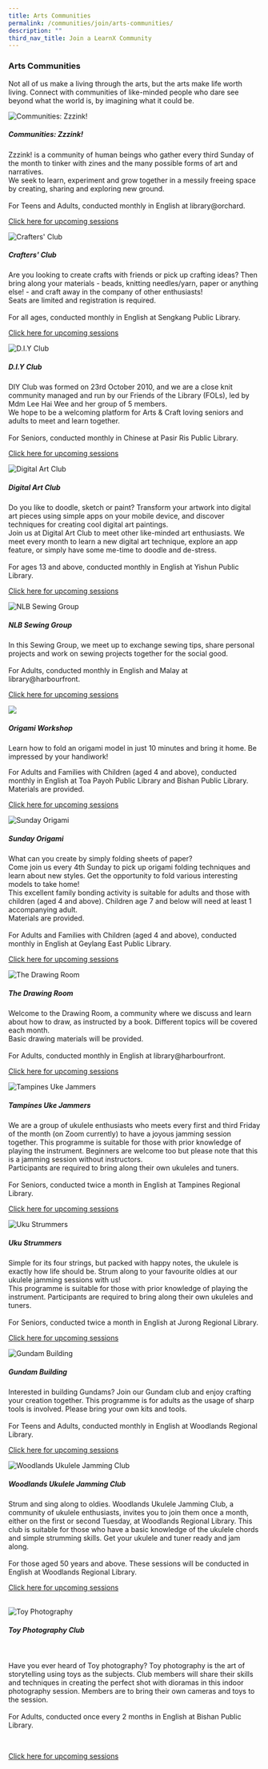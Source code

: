 ```yaml
---
title: Arts Communities
permalink: /communities/join/arts-communities/
description: ""
third_nav_title: Join a LearnX Community
---
```

<style type="text/css">
/* Links */
.content a { color: #322987; }
.content a:focus,
.content a:hover { color: #28216c; }

/* Button Outline */
.bp-button { padding-left: 1.5rem; padding-right: 1.5rem; }
.bp-button.is-primary-outline { border: 1px solid #322987; color: #322987; background-color: transparent; text-decoration: none; }
.bp-button.is-primary-outline:focus,
.bp-button.is-primary-outline:hover { border: 1px solid #322987; color: #cff2e8; background-color: #322987; text-decoration: none; }

/* Responsive Iframe */
.responsive-iframe { position: absolute; top: 0; left: 0; bottom: 0; right: 0; width: 100%; height: 100%; }
.responsive-iframe-container { position: relative; overflow: hidden; width: 100%; }
.responsive-iframe-container.ratio-16by9 { padding-top: 56.25%; }
.responsive-iframe-container.ratio-4by3 { padding-top: 75%; }
.responsive-iframe-container.ratio-3by2 { padding-top: 66.66%; }
.responsive-iframe-container.ratio-1by1 { padding-top: 100%; }
</style>
### **Arts Communities**
Not all of us make a living through the arts, but the arts make life worth living. Connect with communities of like-minded people who dare see beyond what the world is, by imagining what it could be. 

<div class="row is-multiline">
  <div class="col is-half-tablet padding--bottom--lg">
    <img src="/images/learning-communities/arts/LC-Arts-Zzzink-02.jpg" alt="Communities: Zzzink!">
    <div class="margin--top--lg">
      <h5 class="margin--top--sm margin--bottom--sm"><b> Communities: Zzzink! </b></h5>
      <p class="margin--top--sm margin--bottom--sm"> Zzzink! is a community of human beings who gather every third Sunday of the month to tinker with zines and the many possible forms of art and narratives.<br>
We seek to learn, experiment and grow together in a messily freeing space by creating, sharing and exploring new ground.<br><br>
For Teens and Adults, conducted monthly in English at library@orchard.</p>
      <p class="margin--top--sm margin--bottom--sm"><a href="https://go.gov.sg/lcsessions" target="_blank"> Click here for upcoming sessions</a></p>
    </div>
  </div>
  <div class="col is-half-tablet padding--bottom--lg">
    <img src="/images/learning-communities/arts/LC-Arts-CraftersClub-01.jpg" alt="Crafters' Club">
    <div class="margin--top--lg">
      <h5 class="margin--top--sm margin--bottom--sm"><b> Crafters' Club </b></h5>
      <p class="margin--top--sm margin--bottom--sm"> Are you looking to create crafts with friends or pick up crafting ideas? Then bring along your materials - beads, knitting needles/yarn, paper or anything else! - and craft away in the company of other enthusiasts! <br>
Seats are limited and registration is required. <br><br>
For all ages, conducted monthly in English at Sengkang Public Library.</p>
      <p class="margin--top--sm margin--bottom--sm"><a href="https://go.gov.sg/lcsessions" target="_blank"> Click here for upcoming sessions</a></p>
    </div>
  </div>
  <div class="col is-half-tablet padding--bottom--lg">
    <img src="/images/learning-communities/arts/LC-Arts-DIYClub-01.jpg" alt="D.I.Y Club">
    <div class="margin--top--lg">
      <h5 class="margin--top--sm margin--bottom--sm"><b> D.I.Y Club </b></h5>
      <p class="margin--top--sm margin--bottom--sm"> DIY Club was formed on 23rd October 2010, and we are a close knit community managed and run by our Friends of the Library (FOLs), led by Mdm Lee Hai Wee and her group of 5 members.<br>
We hope to be a welcoming platform for Arts & Craft loving seniors and adults to meet and learn together. <br><br>
For Seniors, conducted monthly in Chinese at Pasir Ris Public Library.</p>
      <p class="margin--top--sm margin--bottom--sm"><a href="https://go.gov.sg/lcsessions" target="_blank"> Click here for upcoming sessions</a></p>
    </div>
  </div>
  <div class="col is-half-tablet padding--bottom--lg">
    <img src="/images/learning-communities/arts/LC-Arts-DigitalArtClub-01.jpg" alt="Digital Art Club">
    <div class="margin--top--lg">
      <h5 class="margin--top--sm margin--bottom--sm"><b> Digital Art Club </b></h5>
      <p class="margin--top--sm margin--bottom--sm"> Do you like to doodle, sketch or paint? Transform your artwork into digital art pieces using simple apps on your mobile device, and discover techniques for creating cool digital art paintings.<br>
Join us at Digital Art Club to meet other like-minded art enthusiasts. We meet every month to learn a new digital art technique, explore an app feature, or simply have some me-time to doodle and de-stress. <br><br>
For ages 13 and above, conducted monthly in English at Yishun Public Library.</p>
      <p class="margin--top--sm margin--bottom--sm"><a href="https://go.gov.sg/lcsessions" target="_blank"> Click here for upcoming sessions</a></p>
    </div>
  </div>
<div class="col is-half-tablet padding--bottom--lg">
    <img src="/images/learning-communities/arts/LC-Arts-SewingClub-01.jpg" alt="NLB Sewing Group">
    <div class="margin--top--lg">
      <h5 class="margin--top--sm margin--bottom--sm"><b> NLB Sewing Group </b></h5>
      <p class="margin--top--sm margin--bottom--sm"> In this Sewing Group, we meet up to exchange sewing tips, share personal projects and work on sewing projects together for the social good.<br><br>
For Adults, conducted monthly in English and Malay at library@harbourfront.</p>
      <p class="margin--top--sm margin--bottom--sm"><a href="https://go.gov.sg/lcsessions" target="_blank"> Click here for upcoming sessions</a></p>
    </div>
  </div>
  <div class="col is-half-tablet padding--bottom--lg">
    <img src="/images/learning-communities/arts/Origami%20Club-01.png">
    <div class="margin--top--lg">
      <h5 class="margin--top--sm margin--bottom--sm"><b> Origami Workshop </b></h5>
      <p class="margin--top--sm margin--bottom--sm"> Learn how to fold an origami model in just 10 minutes and bring it home. Be impressed by your handiwork! <br>

For Adults and Families with Children (aged 4 and above), conducted monthly in English at Toa Payoh Public Library and Bishan Public Library. Materials are provided. </p>
      <p class="margin--top--sm margin--bottom--sm"><a href="https://go.gov.sg/lcsessions" target="_blank"> Click here for upcoming sessions</a></p>
    </div>
  </div>
  <div class="col is-half-tablet padding--bottom--lg">
    <img src="/images/learning-communities/arts/LC-Arts-StockImage-07.jpg" alt="Sunday Origami">
    <div class="margin--top--lg">
      <h5 class="margin--top--sm margin--bottom--sm"><b> Sunday Origami </b></h5>
      <p class="margin--top--sm margin--bottom--sm"> What can you create by simply folding sheets of paper? <br> 
Come join us every 4th Sunday to pick up origami folding techniques and learn about new styles. Get the opportunity to fold various interesting models to take home! <br>
This excellent family bonding activity is suitable for adults and those with children (aged 4 and above). Children age 7 and below will need at least 1 accompanying adult.<br>
Materials are provided. <br><br>
For Adults and Families with Children (aged 4 and above), conducted monthly in English at Geylang East Public Library.</p>
      <p class="margin--top--sm margin--bottom--sm"><a href="https://go.gov.sg/lcsessions" target="_blank"> Click here for upcoming sessions</a></p>
    </div>
  </div>
  <div class="col is-half-tablet padding--bottom--lg">
    <img src="/images/learning-communities/arts/LC-Arts-TheDrawingRoom-01.jpg" alt="The Drawing Room">
    <div class="margin--top--lg">
      <h5 class="margin--top--sm margin--bottom--sm"><b> The Drawing Room </b></h5>
      <p class="margin--top--sm margin--bottom--sm"> Welcome to the Drawing Room, a community where we discuss and learn about how to draw, as instructed by a book. Different topics will be covered each month.<br>
Basic drawing materials will be provided.<br><br>
For Adults, conducted monthly in English at library@harbourfront.</p>
      <p class="margin--top--sm margin--bottom--sm"><a href="https://go.gov.sg/lcsessions" target="_blank"> Click here for upcoming sessions</a></p>
    </div>
  </div>
  <div class="col is-half-tablet padding--bottom--lg">
    <img src="/images/learning-communities/arts/LC-Arts-TampinesUkuleleStrummers-01.jpg " alt="Tampines Uke Jammers">
    <div class="margin--top--lg">
      <h5 class="margin--top--sm margin--bottom--sm"><b> Tampines Uke Jammers </b></h5>
      <p class="margin--top--sm margin--bottom--sm"> We are a group of ukulele enthusiasts who meets every first and third Friday of the month (on Zoom currently) to have a joyous jamming session together. This programme is suitable for those with prior knowledge of playing the instrument. Beginners are welcome too but please note that this is a jamming session without instructors.<br>
Participants are required to bring along their own ukuleles and tuners.<br><br>
For Seniors, conducted twice a month in English at Tampines Regional Library.</p>
      <p class="margin--top--sm margin--bottom--sm"><a href="https://go.gov.sg/lcsessions" target="_blank"> Click here for upcoming sessions</a></p>
    </div>
  </div>
  <div class="col is-half-tablet padding--bottom--lg">
    <img src="/images/learning-communities/arts/LC-Arts-StockImage-09.jpg" alt="Uku Strummers">
    <div class="margin--top--lg">
      <h5 class="margin--top--sm margin--bottom--sm"><b> Uku Strummers </b></h5>
      <p class="margin--top--sm margin--bottom--sm"> Simple for its four strings, but packed with happy notes, the ukulele is exactly how life should be. Strum along to your favourite oldies at our ukulele jamming sessions with us! <br>
This programme is suitable for those with prior knowledge of playing the instrument. Participants are required to bring along their own ukuleles and tuners.<br><br>
For Seniors, conducted twice a month in English at Jurong Regional Library.</p>
      <p class="margin--top--sm margin--bottom--sm"><a href="https://go.gov.sg/lcsessions" target="_blank"> Click here for upcoming sessions</a></p>
    </div>
  </div>
<div class="col is-half-tablet padding--bottom--lg">
    <img alt="Gundam Building" src="/images/learning-communities/arts/Gundam-1.png">
    <div class="margin--top--lg">
      <h5 class="margin--top--sm margin--bottom--sm"><b>Gundam Building</b></h5>
      <p class="margin--top--sm margin--bottom--sm"> Interested in building Gundams? Join our Gundam club and enjoy crafting your creation together. This programme is for adults as the usage of sharp tools is involved. Please bring your own kits and tools.<br><br>
For Teens and Adults, conducted monthly in English at Woodlands Regional Library. </p>
      <p class="margin--top--sm margin--bottom--sm"><a target="_blank" href="https://go.gov.sg/lcsessions"> Click here for upcoming sessions</a></p>
    </div>
  </div>
<div class="col is-half-tablet padding--bottom--lg">
	<img src="/images/learning-communities/arts/LC-Arts-WoodlandsUkuleleJammingClub-01.jpg" alt="Woodlands Ukulele Jamming Club">
	<div class="margin--top--lg">
		<h5 class="margin--top--sm margin--bottom--sm"><b> Woodlands Ukulele Jamming Club </b></h5>
		<p class="margin--top--sm margin--bottom--sm"> Strum and sing along to oldies. Woodlands Ukulele Jamming Club, a community of ukulele enthusiasts, invites you to join them once a month, either on the first or second Tuesday, at Woodlands Regional Library. This club is suitable for those who have a basic knowledge of the ukulele chords and simple strumming skills. Get your ukulele and tuner ready and jam along.
<br><br>
For those aged 50 years and above. These sessions will be conducted in English at Woodlands Regional Library.</p>
		<p class="margin--top--sm margin--bottom--sm"><a href="https://go.gov.sg/lcsessions" target="_blank"> Click here for upcoming sessions</a></p>
  </div>
</div>
	<div class="col is-half-tablet padding--bottom--lg">
		<img alt="Toy Photography" src="/images/learning-communities/arts/Toyphotography-1.png">
    <div class="margin--top--lg">
			<h5 class="margin--top--sm margin--bottom--sm"><b>Toy Photography Club</b></h5>
      <p class="margin--top--sm margin--bottom--sm"> Have you ever heard of Toy photography? Toy photography is the art of storytelling using toys as the subjects. Club members will share their skills and techniques in creating the perfect shot with dioramas in this indoor photography session. Members are to bring their own cameras and toys to the session.<br><br>
For Adults, conducted once every 2 months in English at Bishan Public Library. </p>
      <p class="margin--top--sm margin--bottom--sm"><a target="_blank" href="https://go.gov.sg/lcsessions"> Click here for upcoming sessions</a></p>
    </div>
  </div>